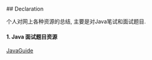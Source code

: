 ## Declaration

个人对网上各种资源的总结, 主要是对Java笔试和面试题目. 

#### 1. Java 面试题目资源
[JavaGuide](snailclimb.gitee.io)
